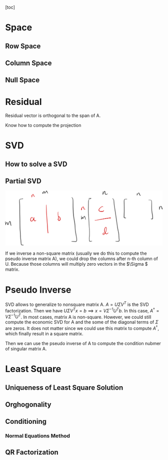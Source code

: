 [toc]

# Space

## Row Space

## Column Space

## Null Space



# Residual

Residual vector is orthogonal to the span of A. 

Know how to compute the projection

# SVD

## How to solve a SVD

## Partial SVD

![image-20230214130434425](Pictures/partialSVD.png)

If we inverse a non-square matrix (usually we do this to compute the pseudo inverse matrix A), we could drop the columns after n-th column of U. Because those columns will multiply zero vectors in the $\Sigma $ matrix.

# Pseudo Inverse

SVD allows to generalize to nonsquare matrix A. $A = U\Sigma V^T$ is the SVD factorization. Then we have $U\Sigma V^Tx = b \implies x = V\Sigma^{-1}U^Tb$. In this case, $A^\dagger = V\Sigma^{-1}U^T$. In most cases, matrix A is non-square. However, we could still compute the economic SVD for A and the some of the diagonal terms of $\Sigma$ are zeros. It does not matter since we could use this matrix to compute $A^{\dagger}$, which finally result in a square matrix.

Then we can use the pseudo inverse of A to compute the condition nubmer of singular matrix A.

# Least Square

## Uniqueness of Least Square Solution







## Orghogonality

## Conditioning

### Normal Equations Method

## QR Factorization

